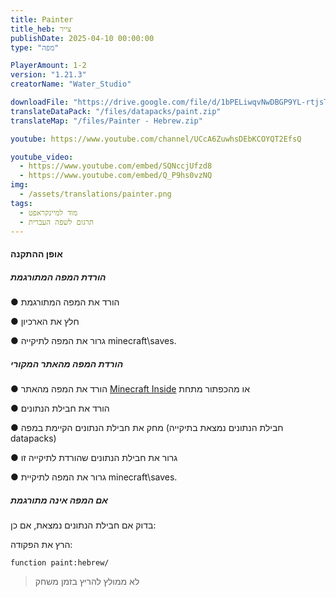 ```yaml
---
title: Painter
title_heb: צייר
publishDate: 2025-04-10 00:00:00
type: "מפה"

PlayerAmount: 1-2
version: "1.21.3"
creatorName: "Water_Studio"

downloadFile: "https://drive.google.com/file/d/1bPELiwqvNwDBGP9YL-rtjsT2k6-k4qk2/view?usp=sharing"
translateDataPack: "/files/datapacks/paint.zip"
translateMap: "/files/Painter - Hebrew.zip"

youtube: https://www.youtube.com/channel/UCcA6ZuwhsDEbKCOYQT2EfsQ

youtube_video:
  - https://www.youtube.com/embed/SQNccjUfzd8
  - https://www.youtube.com/embed/Q_P9hs0vzNQ
img:
  - /assets/translations/painter.png
tags:
  - מוד למיינקראפט
  - תרגום לשפה העברית
---
```

#### אופן ההתקנה

##### הורדת המפה המתורגמת

● הורד את המפה המתורגמת

● חלץ את הארכיון

● גרור את המפה לתיקייה minecraft\saves.

##### הורדת המפה מהאתר המקורי

● הורד את המפה מהאתר [Minecraft Inside](https://minecraft-inside.ru/maps/183056-painter.html) או מהכפתור מתחת

● הורד את חבילת הנתונים

● מחק את חבילת הנתונים הקיימת במפה (חבילת הנתונים נמצאת בתיקייה datapacks)

● גרור את חבילת הנתונים שהורדת לתיקייה זו

● גרור את המפה לתיקיית minecraft\saves.

##### *אם המפה אינה מתורגמת*

בדוק אם חבילת הנתונים נמצאת, אם כן:

הרץ את הפקודה:

```function paint:hebrew/```

> לא ממולץ להריץ בזמן משחק
